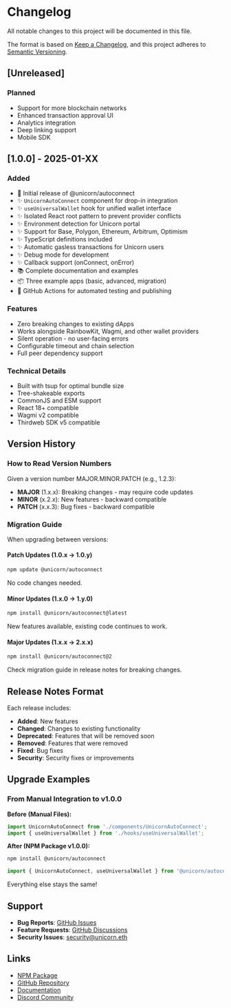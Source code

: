 # Changelog

All notable changes to this project will be documented in this file.

The format is based on [Keep a Changelog](https://keepachangelog.com/en/1.0.0/),
and this project adheres to [Semantic Versioning](https://semver.org/spec/v2.0.0.html).

## [Unreleased]

### Planned
- Support for more blockchain networks
- Enhanced transaction approval UI
- Analytics integration
- Deep linking support
- Mobile SDK

## [1.0.0] - 2025-01-XX

### Added
- 🎉 Initial release of @unicorn/autoconnect
- ✨ `UnicornAutoConnect` component for drop-in integration
- ✨ `useUniversalWallet` hook for unified wallet interface
- ✨ Isolated React root pattern to prevent provider conflicts
- ✨ Environment detection for Unicorn portal
- ✨ Support for Base, Polygon, Ethereum, Arbitrum, Optimism
- ✨ TypeScript definitions included
- ✨ Automatic gasless transactions for Unicorn users
- ✨ Debug mode for development
- ✨ Callback support (onConnect, onError)
- 📚 Complete documentation and examples
- 📦 Three example apps (basic, advanced, migration)
- 🤖 GitHub Actions for automated testing and publishing

### Features
- Zero breaking changes to existing dApps
- Works alongside RainbowKit, Wagmi, and other wallet providers
- Silent operation - no user-facing errors
- Configurable timeout and chain selection
- Full peer dependency support

### Technical Details
- Built with tsup for optimal bundle size
- Tree-shakeable exports
- CommonJS and ESM support
- React 18+ compatible
- Wagmi v2 compatible
- Thirdweb SDK v5 compatible

## Version History

### How to Read Version Numbers

Given a version number MAJOR.MINOR.PATCH (e.g., 1.2.3):

- **MAJOR** (1.x.x): Breaking changes - may require code updates
- **MINOR** (x.2.x): New features - backward compatible
- **PATCH** (x.x.3): Bug fixes - backward compatible

### Migration Guide

When upgrading between versions:

#### Patch Updates (1.0.x → 1.0.y)
```bash
npm update @unicorn/autoconnect
```
No code changes needed.

#### Minor Updates (1.x.0 → 1.y.0)
```bash
npm install @unicorn/autoconnect@latest
```
New features available, existing code continues to work.

#### Major Updates (1.x.x → 2.x.x)
```bash
npm install @unicorn/autoconnect@2
```
Check migration guide in release notes for breaking changes.

## Release Notes Format

Each release includes:

- **Added**: New features
- **Changed**: Changes to existing functionality
- **Deprecated**: Features that will be removed soon
- **Removed**: Features that were removed
- **Fixed**: Bug fixes
- **Security**: Security fixes or improvements

## Upgrade Examples

### From Manual Integration to v1.0.0

**Before (Manual Files):**
```jsx
import UnicornAutoConnect from './components/UnicornAutoConnect';
import { useUniversalWallet } from './hooks/useUniversalWallet';
```

**After (NPM Package v1.0.0):**
```bash
npm install @unicorn/autoconnect
```

```jsx
import { UnicornAutoConnect, useUniversalWallet } from '@unicorn/autoconnect';
```

Everything else stays the same!

## Support

- **Bug Reports**: [GitHub Issues](https://github.com/MyUnicornAccount/autoconnect/issues)
- **Feature Requests**: [GitHub Discussions](https://github.com/MyUnicornAccount/autoconnect/discussions)
- **Security Issues**: security@unicorn.eth

## Links

- [NPM Package](https://www.npmjs.com/package/@unicorn/autoconnect)
- [GitHub Repository](https://github.com/MyUnicornAccount/autoconnect)
- [Documentation](https://docs.unicorn.eth)
- [Discord Community](https://discord.gg/unicorn)
